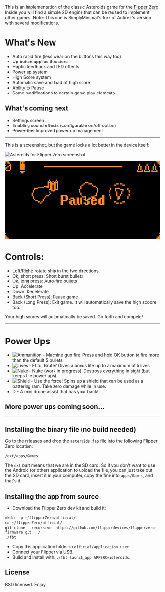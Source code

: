 This is an implementation of the classic Asteroids game for the [Flipper Zero](https://flipperzero.one/). Inside you will find a simple 2D engine that can be reused to implement other games. Note: This one is SimplyMinimal's fork of Antirez's version with several modifications.

# What's New
* Auto rapid fire (less wear on the buttons this way too)
* Up button applies thrusters
* Haptic feedback and LED effects
* Power up system
* High Score system
* Automatic save and load of high score
* Ability to Pause
* Some modifications to certain game play elements

## What's coming next
* Settings screen
* Enabling sound effects (configurable on/off option)
* ~~Power Ups~~ Improved power up management

---

This is a screenshot, but the game looks a lot better in the device itself:

![Asteroids for Flipper Zero screenshot](/images/Asteroids-PowerUps.png "In game screenshot")

![Pause Screen](images/PauseScreen.png "Pause screen")

# Controls:
* Left/Right: rotate ship in the two directions.
* Ok, short press: Short burst bullets
* Ok, long press: Auto-fire bullets
* Up: Accelerate
* Down: Decelerate
* Back (Short Press): Pause game
* Back (Long Press): Exit game. It will automatically save the high scoore too.

Your high scores will automatically be saved. Go forth and compete!

---
# Power Ups
* ![](assets/firepower_shifted_9x10.png "Ammunition") - Machine gun fire. Press and hold OK button to fire more than the default 5 bullets
* ![](assets/heart_10x10.png "Lives") - Et tu, Brute? Gives a bonus life up to a maximum of 5 lives
* ![](assets/nuke_10x10.png "Nuke") - Nuke (work in progress). Destroys everything in sight (but keeps the power ups)
* ![](assets/split_shield_10x10.png "Shield") - Use the force! Spins up a shield that can be used as a battering ram. Take zero damage while in use.
* D - A mini drone assist that has your back!

## More power ups coming soon...

---
## Installing the binary file (no build needed)

Go to the releases and drop the `asteroids.fap` file into the
following Flipper Zero location:

    /ext/apps/Games

The `ext` part means that we are in the SD card. So if you don't want
to use the Android (or other) application to upload the file,
you can just take out the SD card, insert it in your computer,
copy the fine into `apps/Games`, and that's it.

## Installing the app from source

* Download the Flipper Zero dev kit and build it:
```
mkdir -p ~/flipperZero/official/
cd ~/flipperZero/official/
git clone --recursive  https://github.com/flipperdevices/flipperzero-firmware.git  ./
./fbt
```
* Copy this application folder in `official/application_user`.
* Connect your Flipper via USB.
* Build and install with: `./fbt launch_app APPSRC=asteroids`.

## License

BSD licensed. Enjoy.
